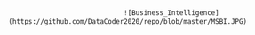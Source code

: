 
                                 ![Business_Intelligence](https://github.com/DataCoder2020/repo/blob/master/MSBI.JPG)
